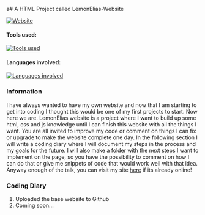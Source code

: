 a# A HTML Project called LemonElias-Website

[![Website](https://img.shields.io/badge/Website-46a2f1.svg?&style=flat-square&logo=Google-Chrome&logoColor=white&link=https://lemonelias.de/)](https://lemonelias.de/)

#### Tools used:

[![Tools used](https://skillicons.dev/icons?i=vscode,git,github)](https://skillicons.dev)

#### Languages involved: 

[![Languages involved](https://skillicons.dev/icons?i=html,css,js)](https://skillicons.dev)

### Information

<p>I have always wanted to have my own website and now that I am starting to get into coding I thought this would be one of my first projects to start. Now here we are. LemonElias website is a project where I want to build up some html, css and js knowledge until I can finish this website with all the things I want. You are all invited to improve my code or comment on things I can fix or upgrade to make the website complete one day. In the following section I will write a coding diary where I will document my steps in the process and my goals for the future. I will also make a folder with the next steps I want to implement on the page, so you have the possibility to comment on how I can do that or give me snippets of code that would work well with that idea. Anyway enough of the talk, you can visit my site <span><a href="www.lemonelias.de">here</a></span> if its already online!

### Coding Diary

<ol>
    <li>Uploaded the base website to Github</li>
    <li>Coming soon...</li>
</ol>